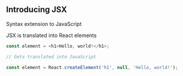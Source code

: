 ## Introducing JSX

Syntax extension to JavaScript

JSX is translated into React elements

```javascript
const element = <h1>Hello, world!</h1>;

// Gets translated into JavaScript

const element = React.createElement('h1', null, 'Hello, world!');
```
